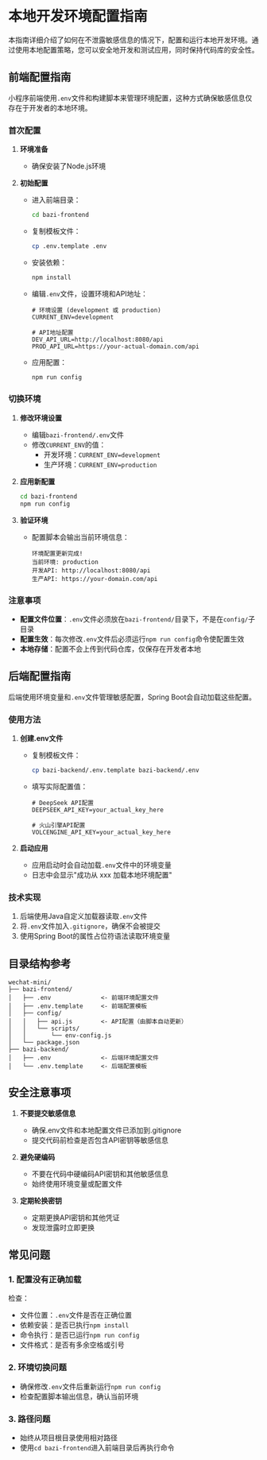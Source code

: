# 本地开发环境配置指南

本指南详细介绍了如何在不泄露敏感信息的情况下，配置和运行本地开发环境。通过使用本地配置策略，您可以安全地开发和测试应用，同时保持代码库的安全性。

## 前端配置指南

小程序前端使用`.env`文件和构建脚本来管理环境配置，这种方式确保敏感信息仅存在于开发者的本地环境。

### 首次配置

1. **环境准备**
   - 确保安装了Node.js环境

2. **初始配置**
   - 进入前端目录：
     ```bash
     cd bazi-frontend
     ```
   - 复制模板文件：
     ```bash
     cp .env.template .env
     ```
   - 安装依赖：
     ```bash
     npm install
     ```
   - 编辑`.env`文件，设置环境和API地址：
     ```
     # 环境设置 (development 或 production)
     CURRENT_ENV=development
     
     # API地址配置
     DEV_API_URL=http://localhost:8080/api
     PROD_API_URL=https://your-actual-domain.com/api
     ```
   - 应用配置：
     ```bash
     npm run config
     ```

### 切换环境

1. **修改环境设置**
   - 编辑`bazi-frontend/.env`文件
   - 修改`CURRENT_ENV`的值：
     - 开发环境：`CURRENT_ENV=development` 
     - 生产环境：`CURRENT_ENV=production`

2. **应用新配置**
   ```bash
   cd bazi-frontend
   npm run config
   ```

3. **验证环境**
   - 配置脚本会输出当前环境信息：
     ```
     环境配置更新完成!
     当前环境: production
     开发API: http://localhost:8080/api
     生产API: https://your-domain.com/api
     ```

### 注意事项

- **配置文件位置**：`.env`文件必须放在`bazi-frontend/`目录下，不是在`config/`子目录
- **配置生效**：每次修改`.env`文件后必须运行`npm run config`命令使配置生效
- **本地存储**：配置不会上传到代码仓库，仅保存在开发者本地

## 后端配置指南

后端使用环境变量和`.env`文件管理敏感配置，Spring Boot会自动加载这些配置。

### 使用方法

1. **创建.env文件**
   - 复制模板文件：
     ```bash
     cp bazi-backend/.env.template bazi-backend/.env
     ```
   - 填写实际配置值：
     ```
     # DeepSeek API配置
     DEEPSEEK_API_KEY=your_actual_key_here
     
     # 火山引擎API配置
     VOLCENGINE_API_KEY=your_actual_key_here
     ```

2. **启动应用**
   - 应用启动时会自动加载`.env`文件中的环境变量
   - 日志中会显示"成功从 xxx 加载本地环境配置"

### 技术实现

1. 后端使用Java自定义加载器读取`.env`文件
2. 将`.env`文件加入`.gitignore`，确保不会被提交
3. 使用Spring Boot的属性占位符语法读取环境变量

## 目录结构参考

```
wechat-mini/
├── bazi-frontend/
│   ├── .env              <- 前端环境配置文件
│   ├── .env.template     <- 前端配置模板
│   ├── config/
│   │   ├── api.js        <- API配置（由脚本自动更新）
│   │   └── scripts/
│   │       └── env-config.js
│   └── package.json
├── bazi-backend/
│   ├── .env              <- 后端环境配置文件
│   └── .env.template     <- 后端配置模板
```

## 安全注意事项

1. **不要提交敏感信息**
   - 确保.env文件和本地配置文件已添加到.gitignore
   - 提交代码前检查是否包含API密钥等敏感信息

2. **避免硬编码**
   - 不要在代码中硬编码API密钥和其他敏感信息
   - 始终使用环境变量或配置文件

3. **定期轮换密钥**
   - 定期更换API密钥和其他凭证
   - 发现泄露时立即更换

## 常见问题

### 1. 配置没有正确加载

检查：
- 文件位置：`.env`文件是否在正确位置
- 依赖安装：是否已执行`npm install`
- 命令执行：是否已运行`npm run config`
- 文件格式：是否有多余空格或引号

### 2. 环境切换问题

- 确保修改`.env`文件后重新运行`npm run config`
- 检查配置脚本输出信息，确认当前环境

### 3. 路径问题

- 始终从项目根目录使用相对路径
- 使用`cd bazi-frontend`进入前端目录后再执行命令